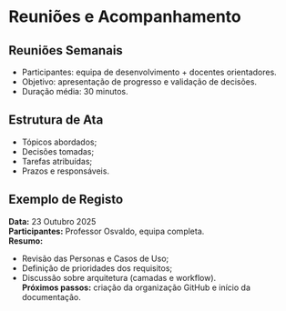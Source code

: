# Reuniões e Acompanhamento

## Reuniões Semanais
- Participantes: equipa de desenvolvimento + docentes orientadores.  
- Objetivo: apresentação de progresso e validação de decisões.  
- Duração média: 30 minutos.

## Estrutura de Ata
- Tópicos abordados;  
- Decisões tomadas;  
- Tarefas atribuídas;  
- Prazos e responsáveis.

## Exemplo de Registo
**Data:** 23 Outubro 2025  
**Participantes:** Professor Osvaldo, equipa completa.  
**Resumo:**  
- Revisão das Personas e Casos de Uso;  
- Definição de prioridades dos requisitos;  
- Discussão sobre arquitetura (camadas e workflow).  
**Próximos passos:** criação da organização GitHub e início da documentação.